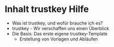 
# Inhalt trustkey Hilfe

- Was ist trustkey, und wofür brauche ich es?
- trustkey - Wir verschaffen uns einen Überblick
- Die Basis: Das erste eigene trustkey-Template
  - Erstellung von Vorlagen und Abläufen
